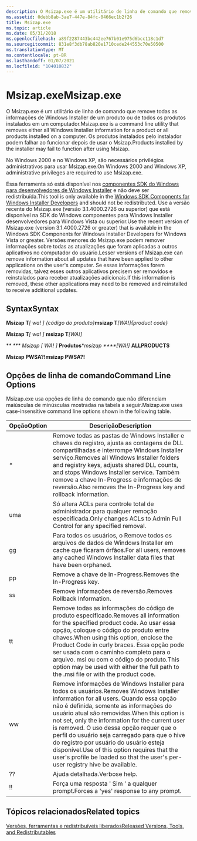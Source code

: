```yaml
---
description: O Msizap.exe é um utilitário de linha de comando que remove todas as informações de Windows Installer de um produto ou de todos os produtos instalados em um computador. Os produtos instalados pelo instalador podem falhar ao funcionar depois de usar o Msizap.
ms.assetid: 0debb8ab-3ae7-447e-84fc-0466ec1b2f26
title: Msizap.exe
ms.topic: article
ms.date: 05/31/2018
ms.openlocfilehash: a89f2287443bc442ee767b01e975d6bcc118c1d7
ms.sourcegitcommit: 831e8f3db78ab820e1710cede244553c70e50500
ms.translationtype: MT
ms.contentlocale: pt-BR
ms.lasthandoff: 01/07/2021
ms.locfileid: "104010832"
---
```

# <a name="msizapexe"></a><span data-ttu-id="9d315-104">Msizap.exe</span><span class="sxs-lookup"><span data-stu-id="9d315-104">Msizap.exe</span></span>

<span data-ttu-id="9d315-105">O Msizap.exe é um utilitário de linha de comando que remove todas as informações de Windows Installer de um produto ou de todos os produtos instalados em um computador.</span><span class="sxs-lookup"><span data-stu-id="9d315-105">Msizap.exe is a command line utility that removes either all Windows Installer information for a product or all products installed on a computer.</span></span> <span data-ttu-id="9d315-106">Os produtos instalados pelo instalador podem falhar ao funcionar depois de usar o Msizap.</span><span class="sxs-lookup"><span data-stu-id="9d315-106">Products installed by the installer may fail to function after using Msizap.</span></span>

<span data-ttu-id="9d315-107">No Windows 2000 e no Windows XP, são necessários privilégios administrativos para usar Msizap.exe.</span><span class="sxs-lookup"><span data-stu-id="9d315-107">On Windows 2000 and Windows XP, administrative privileges are required to use Msizap.exe.</span></span>

<span data-ttu-id="9d315-108">Essa ferramenta só está disponível nos [componentes SDK do Windows para desenvolvedores de Windows Installer](platform-sdk-components-for-windows-installer-developers.md) e não deve ser redistribuída.</span><span class="sxs-lookup"><span data-stu-id="9d315-108">This tool is only available in the [Windows SDK Components for Windows Installer Developers](platform-sdk-components-for-windows-installer-developers.md) and should not be redistributed.</span></span> <span data-ttu-id="9d315-109">Use a versão recente do Msizap.exe (versão 3.1.4000.2726 ou superior) que está disponível na SDK do Windows componentes para Windows Installer desenvolvedores para Windows Vista ou superior.</span><span class="sxs-lookup"><span data-stu-id="9d315-109">Use the recent version of Msizap.exe (version 3.1.4000.2726 or greater) that is available in the Windows SDK Components for Windows Installer Developers for Windows Vista or greater.</span></span> <span data-ttu-id="9d315-110">Versões menores do Msizap.exe podem remover informações sobre todas as atualizações que foram aplicadas a outros aplicativos no computador do usuário.</span><span class="sxs-lookup"><span data-stu-id="9d315-110">Lesser versions of Msizap.exe can remove information about all updates that have been applied to other applications on the user's computer.</span></span> <span data-ttu-id="9d315-111">Se essas informações forem removidas, talvez esses outros aplicativos precisem ser removidos e reinstalados para receber atualizações adicionais.</span><span class="sxs-lookup"><span data-stu-id="9d315-111">If this information is removed, these other applications may need to be removed and reinstalled to receive additional updates.</span></span>

## <a name="syntax"></a><span data-ttu-id="9d315-112">Syntax</span><span class="sxs-lookup"><span data-stu-id="9d315-112">Syntax</span></span>

<span data-ttu-id="9d315-113">**Msizap T**_\[ wa! \] {código do produto}_</span><span class="sxs-lookup"><span data-stu-id="9d315-113">**msizap T**_\[WA!\]{product code}_</span></span>

<span data-ttu-id="9d315-114">**Msizap T**_\[ wa! \] <msi package>_</span><span class="sxs-lookup"><span data-stu-id="9d315-114">**msizap T**_\[WA!\]<msi package>_</span></span>

<span data-ttu-id="9d315-115">\**\* \*\*\* Msizap \[ WA! \]* **Produtos**</span><span class="sxs-lookup"><span data-stu-id="9d315-115">\**msizap \*\*\*\*\[WA!\]* **ALLPRODUCTS**</span></span>

<span data-ttu-id="9d315-116">**Msizap PWSA?!**</span><span class="sxs-lookup"><span data-stu-id="9d315-116">**msizap PWSA?!**</span></span>

## <a name="command-line-options"></a><span data-ttu-id="9d315-117">Opções de linha de comando</span><span class="sxs-lookup"><span data-stu-id="9d315-117">Command Line Options</span></span>

<span data-ttu-id="9d315-118">Msizap.exe usa opções de linha de comando que não diferenciam maiúsculas de minúsculas mostradas na tabela a seguir.</span><span class="sxs-lookup"><span data-stu-id="9d315-118">Msizap.exe uses case-insensitive command line options shown in the following table.</span></span>



| <span data-ttu-id="9d315-119">Opção</span><span class="sxs-lookup"><span data-stu-id="9d315-119">Option</span></span> | <span data-ttu-id="9d315-120">Descrição</span><span class="sxs-lookup"><span data-stu-id="9d315-120">Description</span></span>                                                                                                                                                                                                                                                   |
|--------|---------------------------------------------------------------------------------------------------------------------------------------------------------------------------------------------------------------------------------------------------------------|
| \*     | <span data-ttu-id="9d315-121">Remove todas as pastas de Windows Installer e chaves do registro, ajusta as contagens de DLL compartilhadas e interrompe Windows Installer serviço.</span><span class="sxs-lookup"><span data-stu-id="9d315-121">Removes all Windows Installer folders and registry keys, adjusts shared DLL counts, and stops Windows Installer service.</span></span> <span data-ttu-id="9d315-122">Também remove a chave In-Progress e informações de reversão.</span><span class="sxs-lookup"><span data-stu-id="9d315-122">Also removes the In-Progress key and rollback information.</span></span>                                                                           |
| <span data-ttu-id="9d315-123">um</span><span class="sxs-lookup"><span data-stu-id="9d315-123">a</span></span>      | <span data-ttu-id="9d315-124">Só altera ACLs para controle total de administrador para qualquer remoção especificada.</span><span class="sxs-lookup"><span data-stu-id="9d315-124">Only changes ACLs to Admin Full Control for any specified removal.</span></span>                                                                                                                                                                                            |
| <span data-ttu-id="9d315-125">g</span><span class="sxs-lookup"><span data-stu-id="9d315-125">g</span></span>      | <span data-ttu-id="9d315-126">Para todos os usuários, o Remove todos os arquivos de dados de Windows Installer em cache que ficaram órfãos.</span><span class="sxs-lookup"><span data-stu-id="9d315-126">For all users, removes any cached Windows Installer data files that have been orphaned.</span></span>                                                                                                                                                                       |
| <span data-ttu-id="9d315-127">p</span><span class="sxs-lookup"><span data-stu-id="9d315-127">p</span></span>      | <span data-ttu-id="9d315-128">Remove a chave de In-Progress.</span><span class="sxs-lookup"><span data-stu-id="9d315-128">Removes the In-Progress key.</span></span>                                                                                                                                                                                                                                  |
| <span data-ttu-id="9d315-129">s</span><span class="sxs-lookup"><span data-stu-id="9d315-129">s</span></span>      | <span data-ttu-id="9d315-130">Remove informações de reversão.</span><span class="sxs-lookup"><span data-stu-id="9d315-130">Removes Rollback Information.</span></span>                                                                                                                                                                                                                                 |
| <span data-ttu-id="9d315-131">t</span><span class="sxs-lookup"><span data-stu-id="9d315-131">t</span></span>      | <span data-ttu-id="9d315-132">Remove todas as informações do código de produto especificado.</span><span class="sxs-lookup"><span data-stu-id="9d315-132">Removes all information for the specified product code.</span></span> <span data-ttu-id="9d315-133">Ao usar essa opção, coloque o código do produto entre chaves.</span><span class="sxs-lookup"><span data-stu-id="9d315-133">When using this option, enclose the Product Code in curly braces.</span></span> <span data-ttu-id="9d315-134">Essa opção pode ser usada com o caminho completo para o arquivo. msi ou com o código do produto.</span><span class="sxs-lookup"><span data-stu-id="9d315-134">This option may be used with either the full path to the .msi file or with the product code.</span></span>                                        |
| <span data-ttu-id="9d315-135">w</span><span class="sxs-lookup"><span data-stu-id="9d315-135">w</span></span>      | <span data-ttu-id="9d315-136">Remove informações de Windows Installer para todos os usuários.</span><span class="sxs-lookup"><span data-stu-id="9d315-136">Removes Windows Installer information for all users.</span></span> <span data-ttu-id="9d315-137">Quando essa opção não é definida, somente as informações do usuário atual são removidas.</span><span class="sxs-lookup"><span data-stu-id="9d315-137">When this option is not set, only the information for the current user is removed.</span></span> <span data-ttu-id="9d315-138">O uso dessa opção requer que o perfil do usuário seja carregado para que o hive do registro por usuário do usuário esteja disponível.</span><span class="sxs-lookup"><span data-stu-id="9d315-138">Use of this option requires that the user's profile be loaded so that the user's per-user registry hive be available.</span></span> |
| <span data-ttu-id="9d315-139">?</span><span class="sxs-lookup"><span data-stu-id="9d315-139">?</span></span>      | <span data-ttu-id="9d315-140">Ajuda detalhada.</span><span class="sxs-lookup"><span data-stu-id="9d315-140">Verbose help.</span></span>                                                                                                                                                                                                                                                 |
| <span data-ttu-id="9d315-141">!</span><span class="sxs-lookup"><span data-stu-id="9d315-141">!</span></span>      | <span data-ttu-id="9d315-142">Força uma resposta ' Sim ' a qualquer prompt.</span><span class="sxs-lookup"><span data-stu-id="9d315-142">Forces a 'yes' response to any prompt.</span></span>                                                                                                                                                                                                                        |



 

## <a name="related-topics"></a><span data-ttu-id="9d315-143">Tópicos relacionados</span><span class="sxs-lookup"><span data-stu-id="9d315-143">Related topics</span></span>

<dl> <dt>

[<span data-ttu-id="9d315-144">Versões, ferramentas e redistribuíveis liberados</span><span class="sxs-lookup"><span data-stu-id="9d315-144">Released Versions, Tools, and Redistributables</span></span>](released-versions-tools-and-redistributables.md)
</dt> </dl>

 

 



